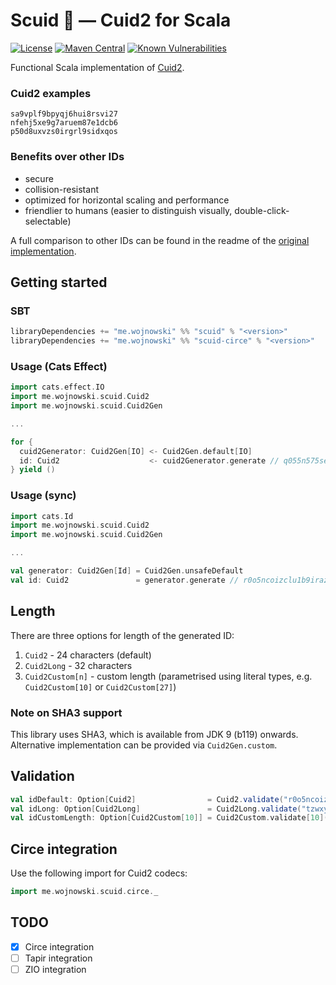 # Scuid 🦑 — Cuid2 for Scala
[![License](http://img.shields.io/:license-MIT-green.svg)](https://opensource.org/licenses/MIT)
[![Maven Central](https://img.shields.io/maven-central/v/me.wojnowski/scuid_3.svg?color=blue)](https://search.maven.org/search?q=scuid)
[![Known Vulnerabilities](https://snyk.io/test/github/jwojnowski/scuid/badge.svg)](https://snyk.io/test/github/jwojnowski/scuid)

Functional Scala implementation of [Cuid2](https://github.com/paralleldrive/cuid2).

### Cuid2 examples
```
sa9vplf9bpyqj6hui8rsvi27
nfehj5xe9g7aruem87e1dcb6
p50d8uxvzs0irgrl9sidxqos
```

### Benefits over other IDs
- secure
- collision-resistant
- optimized for horizontal scaling and performance
- friendlier to humans (easier to distinguish visually, double-click-selectable)

A full comparison to other IDs can be found in the readme 
of the [original implementation](https://github.com/paralleldrive/cuid2?tab=readme-ov-file#the-contenders).

## Getting started

### SBT
```scala
libraryDependencies += "me.wojnowski" %% "scuid" % "<version>"
libraryDependencies += "me.wojnowski" %% "scuid-circe" % "<version>"
```

### Usage (Cats Effect)
```scala
import cats.effect.IO
import me.wojnowski.scuid.Cuid2
import me.wojnowski.scuid.Cuid2Gen

...

for {
  cuid2Generator: Cuid2Gen[IO] <- Cuid2Gen.default[IO]
  id: Cuid2                    <- cuid2Generator.generate // q055n575se3xpxu2xxmmd3ex
} yield ()
```

### Usage (sync)
```scala
import cats.Id
import me.wojnowski.scuid.Cuid2
import me.wojnowski.scuid.Cuid2Gen

...

val generator: Cuid2Gen[Id] = Cuid2Gen.unsafeDefault
val id: Cuid2               = generator.generate // r0o5ncoizclu1b9iraz620cn
```

## Length
There are three options for length of the generated ID:
1. `Cuid2` - 24 characters (default)
2. `Cuid2Long` - 32 characters
3. `Cuid2Custom[n]` - custom length (parametrised using literal types, e.g. `Cuid2Custom[10]` or `Cuid2Custom[27]`)

### Note on SHA3 support
This library uses SHA3, which is available from JDK 9 (b119) onwards. Alternative implementation can be provided via
`Cuid2Gen.custom`.

## Validation
```scala
val idDefault: Option[Cuid2]                = Cuid2.validate("r0o5ncoizclu1b9iraz620cn")
val idLong: Option[Cuid2Long]               = Cuid2Long.validate("tzwxyg5tav24zm8ycsrtpfi0njhegmes")
val idCustomLength: Option[Cuid2Custom[10]] = Cuid2Custom.validate[10]("axcf7v6n1w")
```

## Circe integration
Use the following import for Cuid2 codecs:

```scala
import me.wojnowski.scuid.circe._
```

## TODO
- [x] Circe integration
- [ ] Tapir integration
- [ ] ZIO integration
